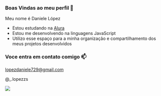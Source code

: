 ### Boas Vindas ao meu perfil 💙

Meu nome é Daniele López

- Estou estudando na [Alura](https://www.alura.com.br)
- Estou me desenvolvendo na linguagens JavaScript
- Utilizo esse espaço para a minha organização e compartilhamento dos meus projetos desenvolvidos
  
### Voce entra em contato comigo 📫

lopezdaniele729@gmail.com

@_.lopezzs

![](https://media.tenor.com/B80MQLJXvpsAAAAM/gavin-meme.gif)
